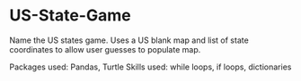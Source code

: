 # US-State-Game
Name the US states game. Uses a US blank map and list of state coordinates to allow user guesses to populate map.

Packages used: Pandas, Turtle
Skills used: while loops, if loops, dictionaries
